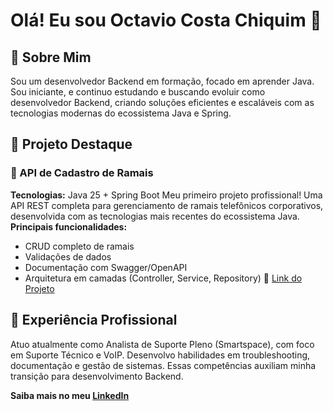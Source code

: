 # Olá! Eu sou Octavio Costa Chiquim 👋
## 🚀 Sobre Mim
Sou um desenvolvedor Backend em formação, focado em aprender Java. Sou iniciante, e continuo estudando e buscando evoluir como desenvolvedor Backend, criando soluções eficientes e escaláveis com as tecnologias modernas do ecossistema Java e Spring.
## 💼 Projeto Destaque
### 🏢 API de Cadastro de Ramais
**Tecnologias:** Java 25 + Spring Boot
Meu primeiro projeto profissional! Uma API REST completa para gerenciamento de ramais telefônicos corporativos, desenvolvida com as tecnologias mais recentes do ecossistema Java.
**Principais funcionalidades:**
- CRUD completo de ramais
- Validações de dados
- Documentação com Swagger/OpenAPI
- Arquitetura em camadas (Controller, Service, Repository)
🔗 [Link do Projeto](https://github.com/OctavioCostaChiquim/cadastro-ramais)
## 🎯 Experiência Profissional
Atuo atualmente como Analista de Suporte Pleno (Smartspace), com foco em Suporte Técnico e VoIP. Desenvolvo habilidades em troubleshooting, documentação e gestão de sistemas. Essas competências auxiliam minha transição para desenvolvimento Backend.

**Saiba mais no meu [LinkedIn](https://www.linkedin.com/in/octaviochiquim-voip-dev/)**
